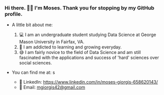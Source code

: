 ### Hi there. 👋🏾 I'm Moses. Thank you for stopping by my GitHub profile.
- A little bit about me:
  1. 💻 I am an undergraduate student studying Data Science at George Mason University in Fairfax, VA.
  2. 🌱 I am addicted to learning and growing everyday.
  3. 😅 I am fairly novice to the field of Data Science and am still fascinated with the applications and success of 'hard' sciences over social sciences.
  
- You can find me at: s
  - 🏢 LinkedIn: https://www.linkedin.com/in/moses-giorgis-658620143/
  - 📩 Email: mgiorgis42@gmail.com

